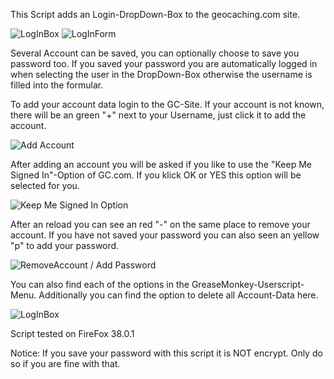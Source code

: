 This Script adds an Login-DropDown-Box to the geocaching.com site.

![LogInBox](http://l0k.de/gm/gc1click-1.jpg)
![LogInForm](http://l0k.de/gm/gc1click-2.jpg)

Several Account can be saved, you can optionally choose to save you password too.
If you saved your password you are automatically logged in when selecting the user in the DropDown-Box otherwise the username is filled into the formular.

To add your account data login to the GC-Site.
If your account is not known, there will be an green "+" next to your Username, just click it to add the account.

![Add Account](http://l0k.de/gm/gc1click-add.jpg)

After adding an account you will be asked if you like to use the "Keep Me Signed In"-Option of GC.com. If you klick OK or YES this option will be selected for you.

![Keep Me Signed In Option](http://l0k.de/gm/gc1click-kmsi.jpg)

After an reload you can see an red "-" on the same place to remove your account.
If you have not saved your password you can also seen an yellow "p" to add your password.

![RemoveAccount / Add Password](http://l0k.de/gm/gc1click-rempw.jpg)


You can also find each of the options in the GreaseMonkey-Userscript-Menu. Additionally you can find the option to delete all Account-Data here.

![LogInBox](http://l0k.de/gm/gc1click-menu.jpg)

Script tested on FireFox 38.0.1

Notice: If you save your password with this script it is NOT encrypt. Only do so if you are fine with that.

